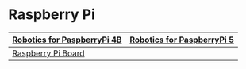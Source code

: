 #  Raspberry Pi


| [Robotics for PaspberryPi 4B](source/RaspberryPi/raspberrypi_4b_robotics.md) | [Robotics for PaspberryPi 5](source/RaspberryPi/raspberrypi_5_robotics.md) |
|------------------------------------------------------------------------------| ------------------------------------------------------------ |
| [Raspberry Pi Board](source/RaspberryPi/raspberry_pi_board.md)               |                                                              |

